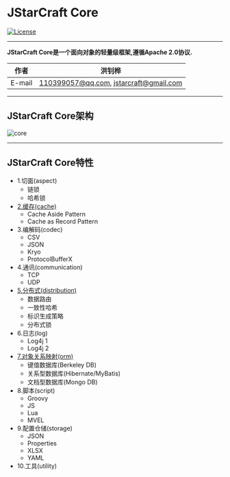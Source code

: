 JStarCraft Core
==========

[![License](https://img.shields.io/badge/license-Apache%202-4EB1BA.svg)](https://www.apache.org/licenses/LICENSE-2.0.html)

*****

**JStarCraft Core是一个面向对象的轻量级框架,遵循Apache 2.0协议.**

|作者|洪钊桦|
|---|---
|E-mail|110399057@qq.com, jstarcraft@gmail.com

*****

## JStarCraft Core架构

![core](https://github.com/HongZhaoHua/reference-document/blob/master/core/JStarCraft%E6%A0%B8%E5%BF%83%E6%A1%86%E6%9E%B6%E7%BB%84%E4%BB%B6%E5%9B%BE.png "JStarCraft Core架构")

*****

## JStarCraft Core特性
* 1.切面(aspect)
    * 链锁
    * 哈希锁
* [2.缓存(cache)](https://github.com/HongZhaoHua/jstarcraft-core-1.0/wiki/%E7%BC%93%E5%AD%98)
    * Cache Aside Pattern
    * Cache as Record Pattern
* 3.编解码(codec)
    * CSV
    * JSON
    * Kryo
    * ProtocolBufferX
* 4.通讯(communication)
    * TCP
    * UDP
* [5.分布式(distribution)](https://github.com/HongZhaoHua/jstarcraft-core-1.0/wiki/%E5%88%86%E5%B8%83%E5%BC%8F)
    * 数据路由
    * 一致性哈希
    * 标识生成策略
    * 分布式锁
* 6.日志(log)
    * Log4j 1
    * Log4j 2
* [7.对象关系映射(orm)](https://github.com/HongZhaoHua/jstarcraft-core-1.0/wiki/%E5%AF%B9%E8%B1%A1%E5%85%B3%E7%B3%BB%E6%98%A0%E5%B0%84)
    * 键值数据库(Berkeley DB)
    * 关系型数据库(Hibernate/MyBatis)
    * 文档型数据库(Mongo DB)
* 8.脚本(script)
    * Groovy
    * JS
    * Lua
    * MVEL
* 9.配置仓储(storage)
    * JSON
    * Properties
    * XLSX
    * YAML
* 10.工具(utility)

